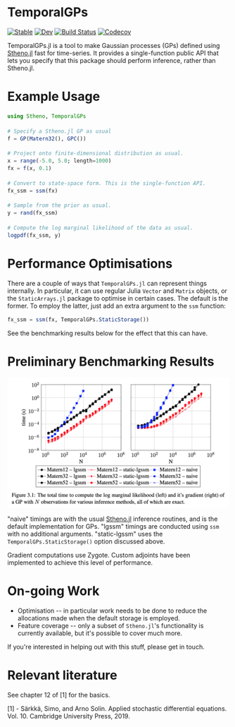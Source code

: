 # TemporalGPs

[![Stable](https://img.shields.io/badge/docs-stable-blue.svg)](https://willtebbutt.github.io/TemporalGPs.jl/stable)
[![Dev](https://img.shields.io/badge/docs-dev-blue.svg)](https://willtebbutt.github.io/TemporalGPs.jl/dev)
[![Build Status](https://travis-ci.com/willtebbutt/TemporalGPs.jl.svg?branch=master)](https://travis-ci.com/willtebbutt/TemporalGPs.jl)
[![Codecov](https://codecov.io/gh/willtebbutt/TemporalGPs.jl/branch/master/graph/badge.svg)](https://codecov.io/gh/willtebbutt/TemporalGPs.jl)

TemporalGPs.jl is a tool to make Gaussian processes (GPs) defined using [Stheno.jl](https://github.com/willtebbutt/Stheno.jl/) fast for time-series. It provides a single-function public API that lets you specify that this package should perform inference, rather than Stheno.jl.



# Example Usage

```julia
using Stheno, TemporalGPs

# Specify a Stheno.jl GP as usual
f = GP(Matern32(), GPC())

# Project onto finite-dimensional distribution as usual.
x = range(-5.0, 5.0; length=1000)
fx = f(x, 0.1)

# Convert to state-space form. This is the single-function API.
fx_ssm = ssm(fx)

# Sample from the prior as usual.
y = rand(fx_ssm)

# Compute the log marginal likelihood of the data as usual.
logpdf(fx_ssm, y)
```



# Performance Optimisations

There are a couple of ways that `TemporalGPs.jl` can represent things internally. In particular, it can use regular Julia `Vector` and `Matrix` objects, or the `StaticArrays.jl` package to optimise in certain cases. The default is the former. To employ the latter, just add an extra argument to the `ssm` function:
```julia
fx_ssm = ssm(fx, TemporalGPs.StaticStorage())
```
See the benchmarking results below for the effect that this can have.



# Preliminary Benchmarking Results

![](/examples/preliminary-benchmarks.png)

"naive" timings are with the usual [Stheno.jl](https://github.com/willtebbutt/Stheno.jl/) inference routines, and is the default implementation for GPs. "lgssm" timings are conducted using `ssm` with no additional arguments. "static-lgssm" uses the `TemporalGPs.StaticStorage()` option discussed above.

Gradient computations use Zygote. Custom adjoints have been implemented to achieve this level of performance.



# On-going Work

- Optimisation -- in particular work needs to be done to reduce the allocations made when the default storage is employed.
- Feature coverage -- only a subset of `Stheno.jl`'s functionality is currently available, but it's possible to cover much more.

If you're interested in helping out with this stuff, please get in touch.



# Relevant literature

See chapter 12 of [1] for the basics.

[1] - Särkkä, Simo, and Arno Solin. Applied stochastic differential equations. Vol. 10. Cambridge University Press, 2019.


